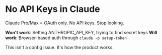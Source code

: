 # No API Keys in Claude

Claude Pro/Max = OAuth only. No API keys. Stop looking.

**Won't work**: Setting ANTHROPIC_API_KEY, trying to find secret keys
**Will work**: Browser-based auth through `claude -p setup-token`

This isn't a config issue. It's how the product works.